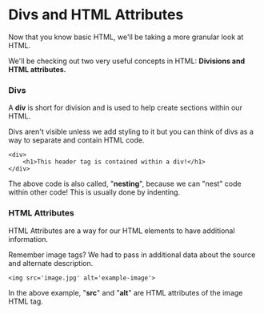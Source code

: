 # Divs and HTML Attributes

Now that you know basic HTML, we'll be taking a more granular look at HTML.

We'll be checking out two very useful concepts in HTML: **Divisions and HTML attributes.**

### **Divs**

A **div** is short for division and is used to help create sections within our HTML. 

Divs aren't visible unless we add styling to it but you can think of divs as a way to separate and contain HTML code.

```markup
<div> 
    <h1>This header tag is contained within a div!</h1> 
</div>
```

The above code is also called, "**nesting**", because we can "nest" code within other code! This is usually done by indenting.

### HTML Attributes

HTML Attributes are a way for our HTML elements to have additional information. 

Remember image tags? We had to pass in additional data about the source and alternate description.

```markup
<img src='image.jpg' alt='example-image'>
```

In the above example, "**src**" and "**alt**" are HTML attributes of the image HTML tag.

